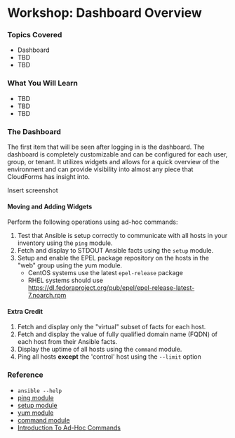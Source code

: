 # Workshop: Dashboard Overview

### Topics Covered

* Dashboard
* TBD
* TBD

### What You Will Learn

* TBD
* TBD
* TBD

### The Dashboard

The first item that will be seen after logging in is the dashboard. The dashboard is completely customizable and can be configured for each user, group, or tenant.  It utilizes widgets and allows for a quick overview of the environment and can provide visibility into almost any piece that CloudForms has insight into. 

Insert screenshot

#### Moving and Adding Widgets

Perform the following operations using ad-hoc commands:


1. Test that Ansible is setup correctly to communicate with all hosts in your inventory using the `ping` module.
1. Fetch and display to STDOUT Ansible facts using the `setup` module.
1. Setup and enable the EPEL package repository on the hosts in the "web" group using the yum module.
    * CentOS systems use the latest `epel-release` package
    * RHEL systems should use https://dl.fedoraproject.org/pub/epel/epel-release-latest-7.noarch.rpm

#### Extra Credit

1. Fetch and display only the "virtual" subset of facts for each host.
1. Fetch and display the value of fully qualified domain name (FQDN) of each host from their Ansible facts.
1. Display the uptime of all hosts using the `command` module. 
1. Ping all hosts **except** the 'control' host using the `--limit` option

### Reference

* `ansible --help`
* [ping module](http://docs.ansible.com/ansible/ping_module.html)
* [setup module](http://docs.ansible.com/ansible/setup_module.html)
* [yum module](http://docs.ansible.com/ansible/yum_module.html)
* [command module](http://docs.ansible.com/ansible/command_module.html)
* [Introduction To Ad-Hoc Commands](http://docs.ansible.com/ansible/intro_adhoc.html)



